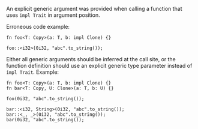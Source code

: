 An explicit generic argument was provided when calling a function that
uses `impl Trait` in argument position.

Erroneous code example:

```compile_fail,E0632
fn foo<T: Copy>(a: T, b: impl Clone) {}

foo::<i32>(0i32, "abc".to_string());
```

Either all generic arguments should be inferred at the call site, or
the function definition should use an explicit generic type parameter
instead of `impl Trait`. Example:

```
fn foo<T: Copy>(a: T, b: impl Clone) {}
fn bar<T: Copy, U: Clone>(a: T, b: U) {}

foo(0i32, "abc".to_string());

bar::<i32, String>(0i32, "abc".to_string());
bar::<_, _>(0i32, "abc".to_string());
bar(0i32, "abc".to_string());
```
